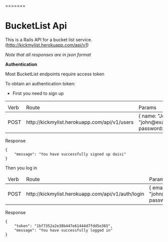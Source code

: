 =======
# BucketList Api

This is a Rails API for a bucket list service.(http://kickmylist.herokuapp.com/api/v1)

*Note that all responses are in json format*

**Authentication**

Most BucketList endpoints require access token

To obtain an authentication token:
* First you need to sign up
<table>
<th>
 <tr>
  <td>
   Verb
  </td>
  <td>
  Route
  </td>
  <td>
  Params
  </td>
 </tr>
</th>

<tbody>
<tr>
  <td>
  POST
  </td>
  <td>
  http://kickmylist.herokuapp.com/api/v1/users
  </td>
  <td>
  { name: "John", email: "john@example.com", password: "123456"}
  </td>
</tr>
</tbody>
</table>

Response
```
{
    "message": "You have successfully signed up daisi"
}
```
Then you log in 
<table>
  <thead>
   <tr>
    <td>
     Verb
    </td>
    <td>
    Route
    </td>
    <td>
    Params
    </td>
   </tr>
  </thead>

  <tbody>
    <tr>
      <td>
      POST
      </td>
      <td>
      http://kickmylist.herokuapp.com/api/v1/auth/login
      </td>
      <td>
      { email: "john@example.com", password: "123456"}
      </td>
    </tr>
  </tbody>
</table>

Response
```
{
    "token": "1bf7352a2e38b447e61444d7fdd5e365",
    "message": "You have successfully logged in"
}
```
